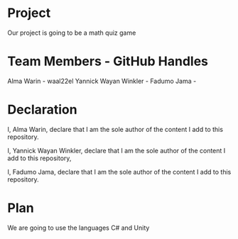 # Project
Our project is going to be a math quiz game 

# Team Members - GitHub Handles
Alma Warin - waal22el
Yannick Wayan Winkler - 
Fadumo Jama -

# Declaration
I, Alma Warin, declare that I am the sole author of the content I add to this repository.

I, Yannick Wayan Winkler, declare that I am the sole author of the content I add to this repository,

I, Fadumo Jama, declare that I am the sole author of the content I add to this repository.

# Plan
We are going to use the languages C# and Unity

